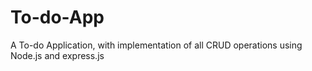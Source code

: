 # To-do-App
A To-do Application, with implementation of all CRUD operations using Node.js and express.js
